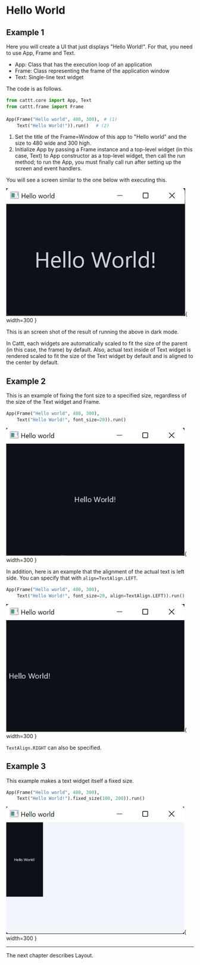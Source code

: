 # Hello World

## Example 1
Here you will create a UI that just displays "Hello World!".
For that, you need to use App, Frame and Text.

- App: Class that has the execution loop of an application
- Frame: Class representing the frame of the application window
- Text: Single-line text widget


The code is as follows.

```python
from cattt.core import App, Text
from cattt.frame import Frame

App(Frame("Hello world", 480, 300),　# (1)
    Text("Hello World!")).run()　 # (2)
```

1.  Set the title of the Frame=Window of this app to "Hello world" and the size to 480 wide and 300 high.
2.  Initialize App by passing a Frame instance and a top-level widget (in this case, Text) to App constructor as a top-level widget, then call the run method; to run the App, you must finally call run after setting up the screen and event handlers.

You will see a screen similar to the one below with executing this.

![hello_world](images/hello_world.png){ width=300 }

This is an screen shot of the result of running the above in dark mode.

In Cattt, each widgets are automatically scaled to fit the size of the parent (in this case, the frame) by default.
Also, actual text inside of Text widget is rendered scaled to fit the size of the Text widget by default and is aligned to the center by default.


## Example 2

This is an example of fixing the font size to a specified size, regardless of the size of the Text widget and Frame.


```python
App(Frame("Hello world", 480, 300),
    Text("Hello World!", font_size=20)).run()
```

![hello_world](images/hello_world_fixed_font_size.png){ width=300 }

In addition, here is an example that the alignment of the actual text is left side.
You can specify that with `align=TextAlign.LEFT`.

```python
App(Frame("Hello world", 480, 300),
    Text("Hello World!", font_size=20, align=TextAlign.LEFT)).run()
```

![hello_world](images/hello_world_fixed_font_size_align_left.png){ width=300 }

`TextAlign.RIGHT` can also be specified.


## Example 3
This example makes a text widget itself a fixed size.

```python
App(Frame("Hello world", 480, 300),
    Text("Hello World!").fixed_size(100, 200)).run()
```

![hello_world](images/hello_world_fixed_size.png){ width=300 }

---

The next chapter describes Layout.
